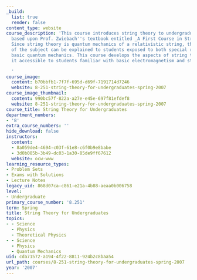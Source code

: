 ```yaml
---
_build:
  list: true
  render: false
content_type: website
course_description: 'This course introduces string theory to undergraduate and is
  based upon Prof. Zwiebach''s textbook entitled _A First Course in String Theory_.
  Since string theory is quantum mechanics of a relativistic string, the foundations
  of the subject can be explained to students exposed to both special relativity and
  basic quantum mechanics. This course develops the aspects of string theory and makes
  it accessible to students familiar with basic electromagnetism and statistical mechanics.

  '
course_image:
  content: b70bbfb1-7f7f-695d-d69f-7191714d7246
  website: 8-251-string-theory-for-undergraduates-spring-2007
course_image_thumbnail:
  content: 990bc57f-822a-a27e-e45e-697f81efdef8
  website: 8-251-string-theory-for-undergraduates-spring-2007
course_title: String Theory for Undergraduates
department_numbers:
- '8'
extra_course_numbers: ''
hide_download: false
instructors:
  content:
  - 8a059de4-4694-c03f-61e8-c6f0b9e8babe
  - 3d0b085b-3b49-dc03-1a30-85de9ff67612
  website: ocw-www
learning_resource_types:
- Problem Sets
- Exams with Solutions
- Lecture Notes
legacy_uid: 868d07ca-c861-e21a-4b88-aeaa0b006758
level:
- Undergraduate
primary_course_number: '8.251'
term: Spring
title: String Theory for Undergraduates
topics:
- - Science
  - Physics
  - Theoretical Physics
- - Science
  - Physics
  - Quantum Mechanics
uid: cda71572-a194-4f22-8811-924b2c8baa54
url_path: courses/8-251-string-theory-for-undergraduates-spring-2007
year: '2007'
---
```

